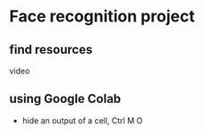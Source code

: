 # Face recognition project

## find resources

video

## using Google Colab

- hide an output of a cell, Ctrl M O
